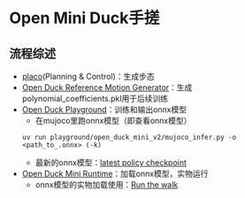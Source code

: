 # Open Mini Duck手搓

## 流程综述
 - [placo](https://github.com/Rhoban/placo)(Planning & Control)：生成步态
 - [Open Duck Reference Motion Generator](https://github.com/apirrone/Open_Duck_reference_motion_generator)：生成polynomial_coefficients.pkl用于后续训练
 - [Open Duck Playground](https://github.com/apirrone/Open_Duck_Playground)：训练和输出onnx模型
	- 在mujoco里跑onnx模型（即查看onnx模型）
	```
	uv run playground/open_duck_mini_v2/mujoco_infer.py -o <path_to_.onnx> (-k)
	```
	- 最新的onnx模型：[latest policy checkpoint](https://github.com/apirrone/Open_Duck_Mini/blob/v2/BEST_WALK_ONNX_2.onnx)
 - [Open Duck Mini Runtime](https://github.com/apirrone/Open_Duck_Mini_Runtime)：加载onnx模型，实物运行
	- onnx模型的实物加载使用：[Run the walk](https://github.com/apirrone/Open_Duck_Mini_Runtime?tab=readme-ov-file#run-the-walk-)